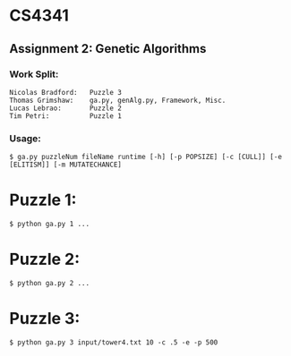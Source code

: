 # CS4341
## Assignment 2: Genetic Algorithms

### Work Split:
	Nicolas Bradford:	Puzzle 3
	Thomas Grimshaw:	ga.py, genAlg.py, Framework, Misc.
	Lucas Lebrao:		Puzzle 2
	Tim Petri:			Puzzle 1

### Usage:

	$ ga.py puzzleNum fileName runtime [-h] [-p POPSIZE] [-c [CULL]] [-e [ELITISM]] [-m MUTATECHANCE]
# Puzzle 1:
	$ python ga.py 1 ...
# Puzzle 2:
	$ python ga.py 2 ...
# Puzzle 3:
	$ python ga.py 3 input/tower4.txt 10 -c .5 -e -p 500